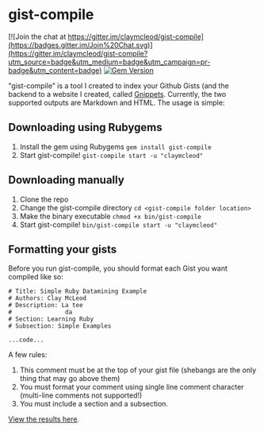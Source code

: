# gist-compile

[![Join the chat at https://gitter.im/claymcleod/gist-compile](https://badges.gitter.im/Join%20Chat.svg)](https://gitter.im/claymcleod/gist-compile?utm_source=badge&utm_medium=badge&utm_campaign=pr-badge&utm_content=badge) [![Gem Version](https://badge.fury.io/rb/gist-compile.svg)](http://badge.fury.io/rb/gist-compile)

"gist-compile" is a tool I created to index your Github Gists (and the backend to a website I created, called [Gnippets](http://gnippets.com). Currently, the two supported outputs are Markdown and HTML. The usage is simple:

## Downloading using Rubygems

1. Install the gem using Rubygems ```gem install gist-compile```
2. Start gist-compile! ```gist-compile start -u "claymcleod"```

## Downloading manually

1. Clone the repo
2. Change the gist-compile directory ```cd <gist-compile folder location>```
3. Make the binary executable ```chmod +x bin/gist-compile```
4. Start gist-compile! ```bin/gist-compile start -u "claymcleod"```


## Formatting your gists

Before you run gist-compile, you should format each Gist you want compiled like so:

```
# Title: Simple Ruby Datamining Example
# Authors: Clay McLeod
# Description: La tee
#               da
# Section: Learning Ruby
# Subsection: Simple Examples

...code...
```

A few rules:

1. This comment must be at the top of your gist file (shebangs are the only thing that may go above them)
2. You must format your comment using single line comment character (multi-line comments not supported!)
3. You must include a section and a subsection.


[View the results here](https://github.com/claymcleod/gist-compile/tree/master/prod).
